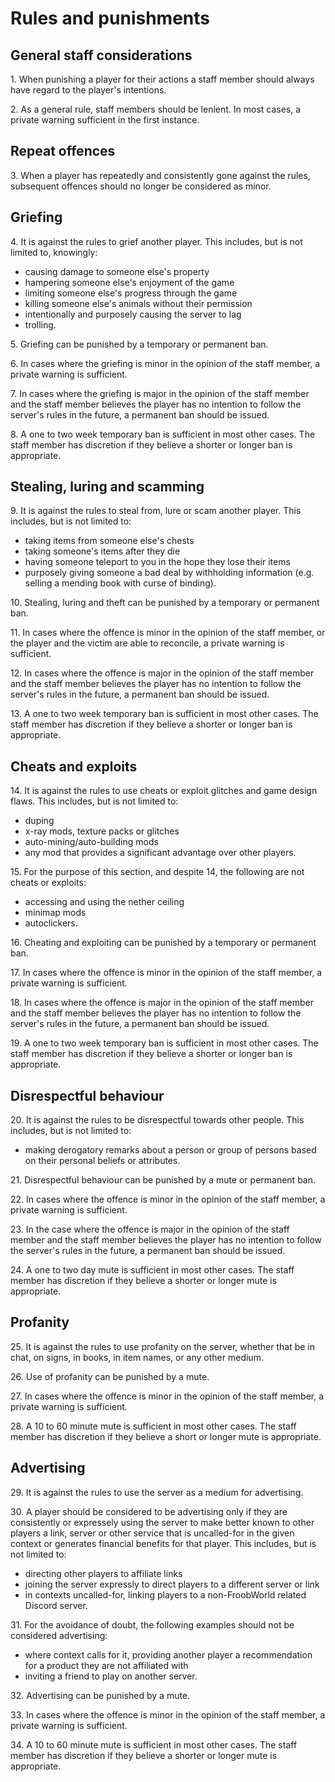 # Rules and punishments

## General staff considerations

1\. When punishing a player for their actions a staff member should always have regard to the player's intentions.

2\. As a general rule, staff members should be lenient. In most cases, a private warning sufficient in the first instance.

## Repeat offences

3\. When a player has repeatedly and consistently gone against the rules, subsequent offences should no longer be considered as minor.

## Griefing
4\. It is against the rules to grief another player. This includes, but is not limited to, knowingly:
* causing damage to someone else's property
* hampering someone else's enjoyment of the game
* limiting someone else's progress through the game
* killing someone else's animals without their permission
* intentionally and purposely causing the server to lag
* trolling.

5\. Griefing can be punished by a temporary or permanent ban.

6\. In cases where the griefing is minor in the opinion of the staff member, a private warning is sufficient.

7\. In cases where the griefing is major in the opinion of the staff member and the staff member believes the player has no intention to follow the server's rules in the future, a permanent ban should be issued.

8\. A one to two week temporary ban is sufficient in most other cases. The staff member has discretion if they believe a shorter or longer ban is appropriate.

## Stealing, luring and scamming
9\. It is against the rules to steal from, lure or scam another player. This includes, but is not limited to:
* taking items from someone else's chests
* taking someone's items after they die
* having someone teleport to you in the hope they lose their items
* purposely giving someone a bad deal by withholding information (e.g. selling a mending book with curse of binding).

10\. Stealing, luring and theft can be punished by a temporary or permanent ban.

11\. In cases where the offence is minor in the opinion of the staff member, or the player and the victim are able to reconcile, a private warning is sufficient.

12\. In cases where the offence is major in the opinion of the staff member and the staff member believes the player has no intention to follow the server's rules in the future, a permanent ban should be issued.

13\. A one to two week temporary ban is sufficient in most other cases. The staff member has discretion if they believe a shorter or longer ban is appropriate.

## Cheats and exploits
14\. It is against the rules to use cheats or exploit glitches and game design flaws. This includes, but is not limited to:
* duping
* x-ray mods, texture packs or glitches
* auto-mining/auto-building mods
* any mod that provides a significant advantage over other players.

15\. For the purpose of this section, and despite 14, the following are not cheats or exploits:
* accessing and using the nether ceiling
* minimap mods
* autoclickers.

16\. Cheating and exploiting can be punished by a temporary or permanent ban.

17\. In cases where the offence is minor in the opinion of the staff member, a private warning is sufficient.

18\. In cases where the offence is major in the opinion of the staff member and the staff member believes the player has no intention to follow the server's rules in the future, a permanent ban should be issued.

19\. A one to two week temporary ban is sufficient in most other cases. The staff member has discretion if they believe a shorter or longer ban is appropriate.

## Disrespectful behaviour
20\. It is against the rules to be disrespectful towards other people. This includes, but is not limited to:
* making derogatory remarks about a person or group of persons based on their personal beliefs or attributes.

21\. Disrespectful behaviour can be punished by a mute or permanent ban.

22\. In cases where the offence is minor in the opinion of the staff member, a private warning is sufficient.

23\. In the case where the offence is major in the opinion of the staff member and the staff member believes the player has no intention to follow the server's rules in the future, a permanent ban should be issued.

24\. A one to two day mute is sufficient in most other cases. The staff member has discretion if they believe a shorter or longer mute is appropriate.

## Profanity
25\. It is against the rules to use profanity on the server, whether that be in chat, on signs, in books, in item names, or any other medium.

26\. Use of profanity can be punished by a mute.

27\. In cases where the offence is minor in the opinion of the staff member, a private warning is sufficient.

28\. A 10 to 60 minute mute is sufficient in most other cases. The staff member has discretion if they believe a short or longer mute is appropriate.

## Advertising
29\. It is against the rules to use the server as a medium for advertising.

30\. A player should be considered to be advertising only if they are consistently or expressely using the server to make better known to other players a link, server or other service that is uncalled-for in the given context or generates financial benefits for that player. This includes, but is not limited to:
* directing other players to affiliate links
* joining the server expressly to direct players to a different server or link
* in contexts uncalled-for, linking players to a non-FroobWorld related Discord server.

31\. For the avoidance of doubt, the following examples should not be considered advertising:
* where context calls for it, providing another player a recommendation for a product they are not affiliated with
* inviting a friend to play on another server.

32\. Advertising can be punished by a mute.

33\. In cases where the offence is minor in the opinion of the staff member, a private warning is sufficient.

34\. A 10 to 60 minute mute is sufficient in most other cases. The staff member has discretion if they believe a shorter or longer mute is appropriate.
